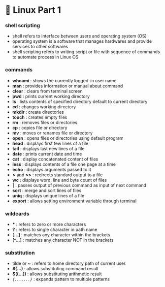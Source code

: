 # 🐥 Linux Part 1

### shell scripting

- shell refers to interface between users and operating system (OS)
- operating system is a software that manages hardwares and provide services to other softwares
- shell scripting refers to writing script or file with sequence of commands to automate process in Linux OS

### commands

- **whoami** : shows the currently logged-in user name
- **man** : provides information or manual about command
- **clear** : clears from terminal screen
- **pwd** : prints current working directory
- **ls** : lists contents of specified directory default to current directory
- **cd** : changes working directory
- **mkdir** : create directories
- **touch** : creates empty files
- **rm** : removes files or directories
- **cp** : copies file or directory
- **mv** : moves or renames file or directory
- **open** : opens files or directories using default program
- **head** : displays first few lines of a file
- **tail** : displays last new lines of a file
- **date** : prints current date and time
- **cat** : display concatenated content of files
- **less** : displays contents of a file one page at a time
- **echo** : displays arguments passed to it
- **>** and **>>** : redirects standard output to a file
- **wc** : displays word, line and byte count of files
- **|** : passes output of previous command as input of next command
- **sort** : merge and sort lines of files
- **uniq** : displays unique lines of a file
- **export** : allows setting environment variable through terminal

### wildcards

- **\*** : refers to zero or more characters
- **?** : refers to single character in path name
- **[...]** : matches any character within the brackets
- **[^...]** : matches any character NOT in the brackets

### substitution

- tilde or **~** : refers to home directory path of current user.
- **$(...)** : allows substituting command result
- **$((...))** : allows substituting arithmetic result 
- *`{...,...}`* : expands pattern to multiple patterns
